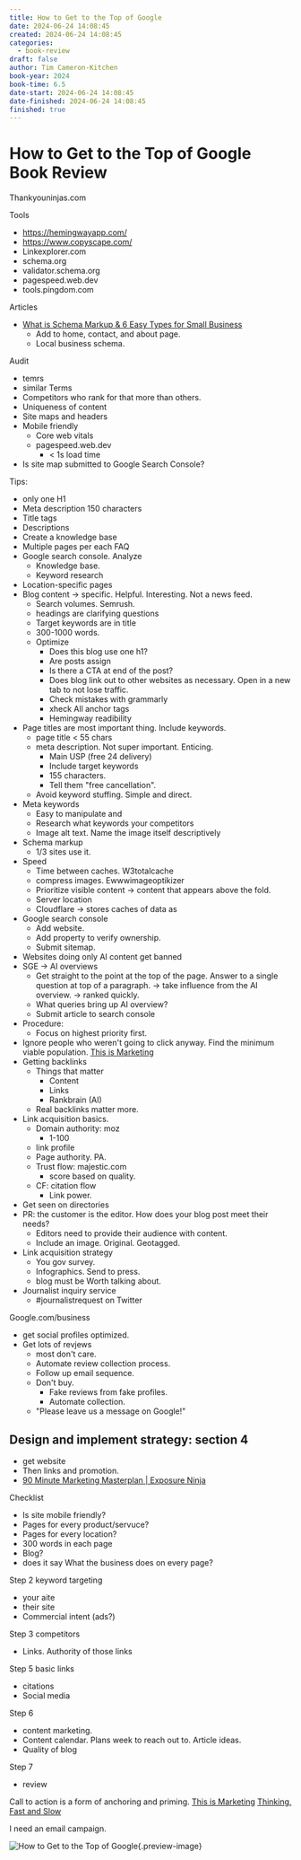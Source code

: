 ```yaml
---
title: How to Get to the Top of Google
date: 2024-06-24 14:08:45
created: 2024-06-24 14:08:45
categories:
  - book-review
draft: false
author: Tim Cameron-Kitchen
book-year: 2024
book-time: 6.5
date-start: 2024-06-24 14:08:45
date-finished: 2024-06-24 14:08:45
finished: true
---
```

# How to Get to the Top of Google Book Review


Thankyouninjas.com

Tools
- https://hemingwayapp.com/
- https://www.copyscape.com/
- Linkexplorer.com
- schema.org
- validator.schema.org
- pagespeed.web.dev
- tools.pingdom.com

Articles
- [What is Schema Markup & 6 Easy Types for Small Business](https://www.wordstream.com/blog/ws/2021/09/15/what-is-schema-markup) 
	- Add to home, contact, and about page. 
	- Local business schema. 


Audit
- temrs
- similar Terms 
- Competitors who rank for that more than others. 
- Uniqueness of content
- Site maps and headers
- Mobile friendly 
	- Core web vitals
	- pagespeed.web.dev
		- < 1s load time 
- Is site map submitted to Google Search Console?  

Tips:

- only one H1
- Meta description 150 characters
- Title tags
- Descriptions 
- Create a knowledge base
- Multiple pages per each FAQ
- Google search console. Analyze 
	- Knowledge base. 
	- Keyword research 
- Location-specific pages 
- Blog content → specific. Helpful. Interesting. Not a news feed. 
	- Search volumes. Semrush. 
	- headings are clarifying questions 
	- Target keywords are in title 
	- 300-1000 words. 
	- Optimize 
		- Does this blog use one h1?
		- Are posts assign
		- Is there a CTA at end of the post?
		- Does blog link out to other websites as necessary. Open in a new tab to not lose traffic. 
		- Check mistakes with grammarly
		- xheck All anchor tags
		- Hemingway readibility 
- Page titles are most important thing. Include keywords. 
	- page title < 55 chars
	- meta description. Not super important. Enticing. 
		- Main USP (free 24 delivery)
		- Include target keywords 
		- 155 characters. 
		- Tell them "free cancellation". 
	- Avoid keyword stuffing. Simple and direct. 
- Meta keywords
	- Easy to manipulate and 
	- Research what keywords your competitors 
	- Image alt text. Name the image itself descriptively
- Schema markup
	- 1/3 sites use it. 
- Speed
	- Time between caches. W3totalcache
	- compress images. Ewwwimageoptikizer 
	- Prioritize visible content → content that appears above the fold. 
	- Server location 
	- Cloudflare → stores caches of data as
- Google search console 
	- Add website. 
	- Add property to verify ownership. 
	- Submit sitemap. 
- Websites doing only AI content get banned 
- SGE → AI overviews 
	- Get straight to the point at the top of the page. Answer to a single question at top of a paragraph. → take influence from the AI overview. → ranked quickly. 
	- What queries bring up AI overview?
	- Submit article to search console
- Procedure:
	- Focus on highest priority first. 
- Ignore people who weren't going to click anyway. Find the minimum viable population. [This is Marketing](this-is-marketing.md)
- Getting backlinks 
	- Things that matter 
		- Content
		- Links
		- Rankbrain (AI)
	- Real backlinks matter more. 
- Link acquisition basics. 
	- Domain authority: moz
		- 1-100
	- link profile 
	- Page authority. PA. 
	- Trust flow: majestic.com
		- score based on quality. 
	- CF: citation flow 
		- Link power. 
- Get seen on directories
- PR: the customer is the editor. How does your blog post meet their needs?
	- Editors need to provide their audience with content. 
	- Include an image. Original. Geotagged.  
- Link acquisition strategy
	- You gov survey. 
	- Infographics. Send to press. 
	- blog must be Worth talking about. 
- Journalist inquiry service 
	- #journalistrequest on Twitter 

Google.com/business
- get social profiles optimized. 
- Get lots of revjews
	- most don't care. 
	- Automate review collection process. 
	- Follow up email sequence. 
	- Don't buy. 
		- Fake reviews from fake profiles. 
		- Automate collection. 
	- "Please leave us a message on Google!"

## Design and implement strategy: section 4

- get website
- Then links and promotion. 
- [90 Minute Marketing Masterplan | Exposure Ninja](https://exposureninja.com/90mmm-content/)

Checklist
- Is site mobile friendly?
- Pages for every product/servuce?
- Pages for every location?
- 300 words in each page
- Blog?
- does it say What the business does on every page?

Step 2 keyword targeting
- your aite
- their site
- Commercial intent (ads?)

Step 3 competitors
- Links. Authority of those links

Step 5 basic links
- citations
- Social media 

Step 6
- content marketing. 
- Content calendar. Plans week to reach out to. Article ideas. 
- Quality of blog

Step 7
- review 


Call to action is a form of anchoring and priming. [This is Marketing](this-is-marketing.md) [Thinking, Fast and Slow](thinking-fast-and-slow.md)

I need an email campaign. 


![How to Get to the Top of Google](../img/book-how-to-get-to-the-top-of-google.jpeg){.preview-image}